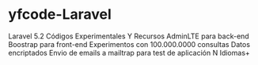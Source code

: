 # yfcode-Laravel
Laravel 5.2 Códigos Experimentales Y Recursos
AdminLTE para back-end
Boostrap para front-end
Experimentos con 100.000.0000 consultas
Datos encriptados
Envio de emails a mailtrap para test de aplicación
N Idiomas+
